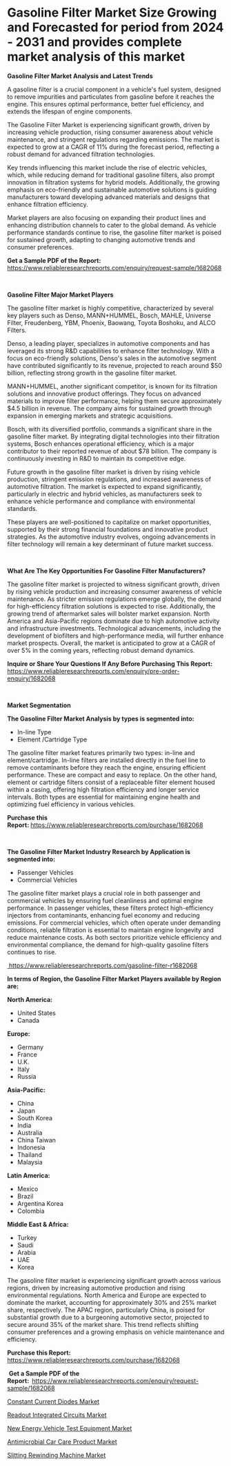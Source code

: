 <p><h1>Gasoline Filter Market Size Growing and Forecasted for period from 2024 - 2031 and provides complete market analysis of this market</h1></p><p><strong>Gasoline Filter Market Analysis and Latest Trends</strong></p>
<p><p>A gasoline filter is a crucial component in a vehicle's fuel system, designed to remove impurities and particulates from gasoline before it reaches the engine. This ensures optimal performance, better fuel efficiency, and extends the lifespan of engine components. </p><p>The Gasoline Filter Market is experiencing significant growth, driven by increasing vehicle production, rising consumer awareness about vehicle maintenance, and stringent regulations regarding emissions. The market is expected to grow at a CAGR of 11% during the forecast period, reflecting a robust demand for advanced filtration technologies. </p><p>Key trends influencing this market include the rise of electric vehicles, which, while reducing demand for traditional gasoline filters, also prompt innovation in filtration systems for hybrid models. Additionally, the growing emphasis on eco-friendly and sustainable automotive solutions is guiding manufacturers toward developing advanced materials and designs that enhance filtration efficiency. </p><p>Market players are also focusing on expanding their product lines and enhancing distribution channels to cater to the global demand. As vehicle performance standards continue to rise, the gasoline filter market is poised for sustained growth, adapting to changing automotive trends and consumer preferences.</p></p>
<p><strong>Get a Sample PDF of the Report:&nbsp;</strong> <a href="https://www.reliableresearchreports.com/enquiry/request-sample/1682068?utm_campaign=4&utm_medium=2&utm_source=Github&utm_content=ia&utm_term=01102024&utm_id=gasoline-filter">https://www.reliableresearchreports.com/enquiry/request-sample/1682068</a></p>
<p>&nbsp;</p>
<p><strong>Gasoline Filter Major Market Players</strong></p>
<p><p>The gasoline filter market is highly competitive, characterized by several key players such as Denso, MANN+HUMMEL, Bosch, MAHLE, Universe Filter, Freudenberg, YBM, Phoenix, Baowang, Toyota Boshoku, and ALCO Filters. </p><p>Denso, a leading player, specializes in automotive components and has leveraged its strong R&D capabilities to enhance filter technology. With a focus on eco-friendly solutions, Denso's sales in the automotive segment have contributed significantly to its revenue, projected to reach around $50 billion, reflecting strong growth in the gasoline filter market.</p><p>MANN+HUMMEL, another significant competitor, is known for its filtration solutions and innovative product offerings. They focus on advanced materials to improve filter performance, helping them secure approximately $4.5 billion in revenue. The company aims for sustained growth through expansion in emerging markets and strategic acquisitions.</p><p>Bosch, with its diversified portfolio, commands a significant share in the gasoline filter market. By integrating digital technologies into their filtration systems, Bosch enhances operational efficiency, which is a major contributor to their reported revenue of about $78 billion. The company is continuously investing in R&D to maintain its competitive edge.</p><p>Future growth in the gasoline filter market is driven by rising vehicle production, stringent emission regulations, and increased awareness of automotive filtration. The market is expected to expand significantly, particularly in electric and hybrid vehicles, as manufacturers seek to enhance vehicle performance and compliance with environmental standards.</p><p>These players are well-positioned to capitalize on market opportunities, supported by their strong financial foundations and innovative product strategies. As the automotive industry evolves, ongoing advancements in filter technology will remain a key determinant of future market success.</p></p>
<p>&nbsp;</p>
<p><strong>What Are The Key Opportunities For Gasoline Filter Manufacturers?</strong></p>
<p><p>The gasoline filter market is projected to witness significant growth, driven by rising vehicle production and increasing consumer awareness of vehicle maintenance. As stricter emission regulations emerge globally, the demand for high-efficiency filtration solutions is expected to rise. Additionally, the growing trend of aftermarket sales will bolster market expansion. North America and Asia-Pacific regions dominate due to high automotive activity and infrastructure investments. Technological advancements, including the development of biofilters and high-performance media, will further enhance market prospects. Overall, the market is anticipated to grow at a CAGR of over 5% in the coming years, reflecting robust demand dynamics.</p></p>
<p><strong>Inquire or Share Your Questions If Any Before Purchasing This Report:</strong> <a href="https://www.reliableresearchreports.com/enquiry/pre-order-enquiry/1682068?utm_campaign=4&utm_medium=2&utm_source=Github&utm_content=ia&utm_term=01102024&utm_id=gasoline-filter">https://www.reliableresearchreports.com/enquiry/pre-order-enquiry/1682068</a></p>
<p>&nbsp;</p>
<p><strong>Market Segmentation</strong></p>
<p><strong>The Gasoline Filter Market Analysis by types is segmented into:</strong></p>
<p><ul><li>In-line Type</li><li>Element /Cartridge Type</li></ul></p>
<p><p>The gasoline filter market features primarily two types: in-line and element/cartridge. In-line filters are installed directly in the fuel line to remove contaminants before they reach the engine, ensuring efficient performance. These are compact and easy to replace. On the other hand, element or cartridge filters consist of a replaceable filter element housed within a casing, offering high filtration efficiency and longer service intervals. Both types are essential for maintaining engine health and optimizing fuel efficiency in various vehicles.</p></p>
<p><strong>Purchase this Report:&nbsp;</strong><a href="https://www.reliableresearchreports.com/purchase/1682068?utm_campaign=4&utm_medium=2&utm_source=Github&utm_content=ia&utm_term=01102024&utm_id=gasoline-filter">https://www.reliableresearchreports.com/purchase/1682068</a></p>
<p>&nbsp;</p>
<p><strong>The Gasoline Filter Market Industry Research by Application is segmented into:</strong></p>
<p><ul><li>Passenger Vehicles</li><li>Commercial Vehicles</li></ul></p>
<p><p>The gasoline filter market plays a crucial role in both passenger and commercial vehicles by ensuring fuel cleanliness and optimal engine performance. In passenger vehicles, these filters protect high-efficiency injectors from contaminants, enhancing fuel economy and reducing emissions. For commercial vehicles, which often operate under demanding conditions, reliable filtration is essential to maintain engine longevity and reduce maintenance costs. As both sectors prioritize vehicle efficiency and environmental compliance, the demand for high-quality gasoline filters continues to rise.</p></p>
<p><a href="https://www.reliableresearchreports.com/gasoline-filter-r1682068?utm_campaign=4&utm_medium=2&utm_source=Github&utm_content=ia&utm_term=01102024&utm_id=gasoline-filter">&nbsp;https://www.reliableresearchreports.com/gasoline-filter-r1682068</a></p>
<p><strong>In terms of Region, the Gasoline Filter Market Players available by Region are:</strong></p>
<p>
    <p> <strong> North America: </strong>
        <ul>
            <li>United States</li>
            <li>Canada</li>
        </ul>
        </p> 
    <p> <strong> Europe: </strong>
        <ul>
            <li>Germany</li>
            <li>France</li>
            <li>U.K.</li>
            <li>Italy</li>
            <li>Russia</li>
        </ul>
        </p> 
    <p> <strong> Asia-Pacific: </strong>
        <ul>
            <li>China</li>
            <li>Japan</li>
            <li>South Korea</li>
            <li>India</li>
            <li>Australia</li>
            <li>China Taiwan</li>
            <li>Indonesia</li>
            <li>Thailand</li>
            <li>Malaysia</li>
        </ul>
        </p> 
    <p> <strong> Latin America: </strong>
        <ul>
            <li>Mexico</li>
            <li>Brazil</li>
            <li>Argentina Korea</li>
            <li>Colombia</li>
        </ul>
        </p> 
    <p> <strong> Middle East & Africa: </strong>
        <ul>
            <li>Turkey</li>
            <li>Saudi</li>
            <li>Arabia</li>
            <li>UAE</li>
            <li>Korea</li>
        </ul>
    </p>
    </p>
<p><p>The gasoline filter market is experiencing significant growth across various regions, driven by increasing automotive production and rising environmental regulations. North America and Europe are expected to dominate the market, accounting for approximately 30% and 25% market share, respectively. The APAC region, particularly China, is poised for substantial growth due to a burgeoning automotive sector, projected to secure around 35% of the market share. This trend reflects shifting consumer preferences and a growing emphasis on vehicle maintenance and efficiency.</p></p>
<p><strong>Purchase this Report: </strong><a href="https://www.reliableresearchreports.com/purchase/1682068?utm_campaign=4&utm_medium=2&utm_source=Github&utm_content=ia&utm_term=01102024&utm_id=gasoline-filter">https://www.reliableresearchreports.com/purchase/1682068</a></p>
<p>&nbsp;<strong>Get a Sample PDF of the Report:&nbsp;&nbsp;</strong><a href="https://www.reliableresearchreports.com/enquiry/request-sample/1682068?utm_campaign=4&utm_medium=2&utm_source=Github&utm_content=ia&utm_term=01102024&utm_id=gasoline-filter">https://www.reliableresearchreports.com/enquiry/request-sample/1682068</a></p>
<p><strong></strong></p>
<p><p><a href="https://issuu.com/reportprime-2/docs/constant-current-diodes-market-size_7ad9de5e104c9b?utm_campaign=4&utm_medium=2&utm_source=Github&utm_content=ia&utm_term=01102024&utm_id=gasoline-filter">Constant Current Diodes Market</a></p><p><a href="https://issuu.com/reportprime-2/docs/readout-integrated-circuits-market-_402d2ac310d687?utm_campaign=4&utm_medium=2&utm_source=Github&utm_content=ia&utm_term=01102024&utm_id=gasoline-filter">Readout Integrated Circuits Market</a></p><p><a href="https://medium.com/@jewsiknacci2/future-trends-in-global-new-energy-vehicle-test-equipment-market-market-insights-and-analysis-from-a8a4f55a32e7?postPublishedType=repub&utm_campaign=4&utm_medium=2&utm_source=Github&utm_content=ia&utm_term=01102024&utm_id=gasoline-filter">New Energy Vehicle Test Equipment Market</a></p><p><a href="https://medium.com/@drewosciski565654/antimicrobial-car-care-product-market-share-market-analysis-growth-trends-forecasts-for-a3889cc42ed0?utm_campaign=4&utm_medium=2&utm_source=Github&utm_content=ia&utm_term=01102024&utm_id=gasoline-filter">Antimicrobial Car Care Product Market</a></p><p><a href="https://www.linkedin.com/pulse/insights-slitting-rewinding-machine-market-size-which-expanding-uyzaf?utm_campaign=4&utm_medium=2&utm_source=Github&utm_content=ia&utm_term=01102024&utm_id=gasoline-filter">Slitting Rewinding Machine Market</a></p></p>